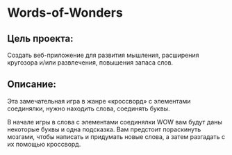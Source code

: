 # Words-of-Wonders
## Цель проекта:
Создать веб-приложение для развития мышления, расширения кругозора и/или развлечения, повышения запаса слов.

## Описание:
Эта замечательная игра в жанре «кроссворд» с элементами соединялки, нужно находить слова, соединять буквы.

В начале игры в слова с элементами соединялки WOW вам будут даны некоторые буквы и одна подсказка. Вам предстоит пораскинуть мозгами, чтобы написать и придумать новые слова, а затем разгадать с их помощью кроссворд.
